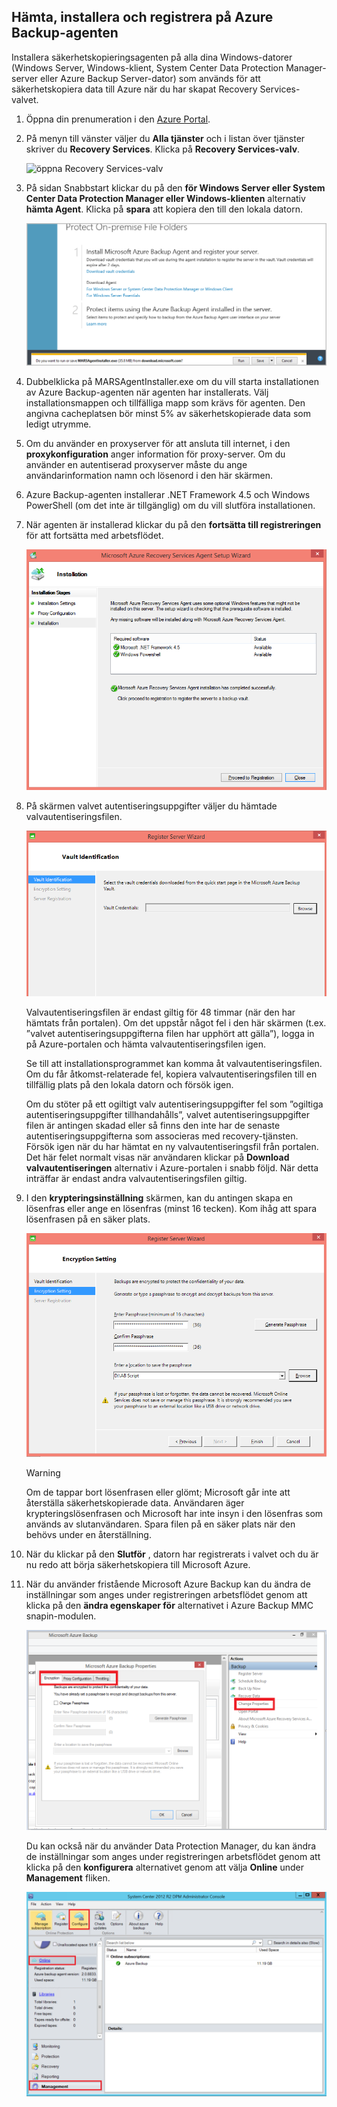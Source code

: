 ## <a name="download-install-and-register-the-azure-backup-agent"></a>Hämta, installera och registrera på Azure Backup-agenten
Installera säkerhetskopieringsagenten på alla dina Windows-datorer (Windows Server, Windows-klient, System Center Data Protection Manager-server eller Azure Backup Server-dator) som används för att säkerhetskopiera data till Azure när du har skapat Recovery Services-valvet.

1. Öppna din prenumeration i den [Azure Portal](https://ms.portal.azure.com/).
2. På menyn till vänster väljer du **Alla tjänster** och i listan över tjänster skriver du **Recovery Services**. Klicka på **Recovery Services-valv**.

   ![öppna Recovery Services-valv](../articles/backup/media/tutorial-backup-windows-server-to-azure/full-browser-open-rs-vault_2.png)
3. På sidan Snabbstart klickar du på den **för Windows Server eller System Center Data Protection Manager eller Windows-klienten** alternativ **hämta Agent**. Klicka på **spara** att kopiera den till den lokala datorn.
   
    ![Spara agent](./media/backup-install-agent/agent.png)
4. Dubbelklicka på MARSAgentInstaller.exe om du vill starta installationen av Azure Backup-agenten när agenten har installerats. Välj installationsmappen och tillfälliga mapp som krävs för agenten. Den angivna cacheplatsen bör minst 5% av säkerhetskopierade data som ledigt utrymme.
5. Om du använder en proxyserver för att ansluta till internet, i den **proxykonfiguration** anger information för proxy-server. Om du använder en autentiserad proxyserver måste du ange användarinformation namn och lösenord i den här skärmen.
6. Azure Backup-agenten installerar .NET Framework 4.5 och Windows PowerShell (om det inte är tillgänglig) om du vill slutföra installationen.
7. När agenten är installerad klickar du på den **fortsätta till registreringen** för att fortsätta med arbetsflödet.
   
   ![Registrera dig](./media/backup-install-agent/register.png)
8. På skärmen valvet autentiseringsuppgifter väljer du hämtade valvautentiseringsfilen.
   
    ![Valvautentiseringsuppgifter](./media/backup-install-agent/vc.png)
   
    Valvautentiseringsfilen är endast giltig för 48 timmar (när den har hämtats från portalen). Om det uppstår något fel i den här skärmen (t.ex. ”valvet autentiseringsuppgifterna filen har upphört att gälla”), logga in på Azure-portalen och hämta valvautentiseringsfilen igen.
   
    Se till att installationsprogrammet kan komma åt valvautentiseringsfilen. Om du får åtkomst-relaterade fel, kopiera valvautentiseringsfilen till en tillfällig plats på den lokala datorn och försök igen.
   
    Om du stöter på ett ogiltigt valv autentiseringsuppgifter fel som ”ogiltiga autentiseringsuppgifter tillhandahålls”, valvet autentiseringsuppgifter filen är antingen skadad eller så finns den inte har de senaste autentiseringsuppgifterna som associeras med recovery-tjänsten. Försök igen när du har hämtat en ny valvautentiseringsfil från portalen. Det här felet normalt visas när användaren klickar på **Download valvautentiseringen** alternativ i Azure-portalen i snabb följd. När detta inträffar är endast andra valvautentiseringsfilen giltig.
9. I den **krypteringsinställning** skärmen, kan du antingen skapa en lösenfras eller ange en lösenfras (minst 16 tecken). Kom ihåg att spara lösenfrasen på en säker plats.
   
    ![Kryptering](./media/backup-install-agent/encryption.png)
   
   > [!WARNING]
   > Om de tappar bort lösenfrasen eller glömt; Microsoft går inte att återställa säkerhetskopierade data. Användaren äger krypteringslösenfrasen och Microsoft har inte insyn i den lösenfras som används av slutanvändaren. Spara filen på en säker plats när den behövs under en återställning.
   > 
   > 
10. När du klickar på den **Slutför** , datorn har registrerats i valvet och du är nu redo att börja säkerhetskopiera till Microsoft Azure.
11. När du använder fristående Microsoft Azure Backup kan du ändra de inställningar som anges under registreringen arbetsflödet genom att klicka på den **ändra egenskaper för** alternativet i Azure Backup MMC snapin-modulen.
    
    ![Ändra egenskaper för](./media/backup-install-agent/change.png)
    
    Du kan också när du använder Data Protection Manager, du kan ändra de inställningar som anges under registreringen arbetsflödet genom att klicka på den **konfigurera** alternativet genom att välja **Online** under **Management** fliken.
    
    ![Konfigurera Azure Backup](./media/backup-install-agent/configure.png)

